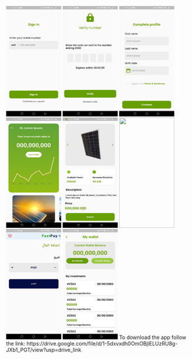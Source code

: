 
<row>
  <img src="https://github.com/efwergethryh/TSC/blob/main/screenshots/1.jpg" width="150" height="300">
<img src="https://github.com/efwergethryh/TSC/blob/main/screenshots/2.jpg" width="150" height="300">
<img src="https://github.com/efwergethryh/TSC/blob/main/screenshots/3.jpg" width="150" height="300">
<img src="https://github.com/efwergethryh/TSC/blob/main/screenshots/4.jpg" width="150" height="300">
<img src="https://github.com/efwergethryh/TSC/blob/main/screenshots/5.jpg" width="150" height="300">
<img src="https://github.com/efwergethryh/TSC/blob/main/screenshots/choose_source.jpg" width="150" height="300">
<img src="https://github.com/efwergethryh/TSC/blob/main/screenshots/pay_amount.jpg" width="150" height="300">
<img src="https://github.com/efwergethryh/TSC/blob/main/screenshots/transfer_money.jpg" width="150" height="300">
</row>
To download the app follow the link:
https://drive.google.com/file/d/1-5dxvxdh0OmOBjlELUzRU8g-JXb1_PGT/view?usp=drive_link
